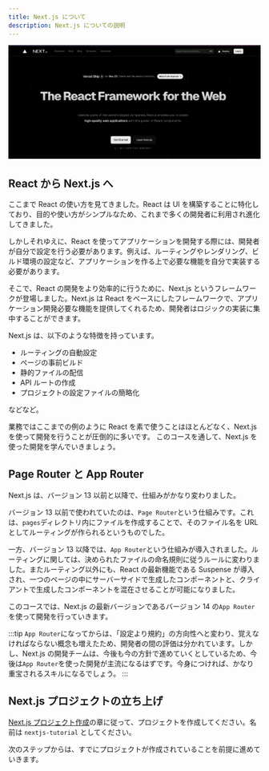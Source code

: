 ```yaml
---
title: Next.js について
description: Next.js についての説明
---
```


![alt text](../img/nextjs.png)

## React から Next.js へ

ここまで React の使い方を見てきました。React は UI を構築することに特化しており、目的や使い方がシンプルなため、これまで多くの開発者に利用され進化してきました。

しかしそれゆえに、React を使ってアプリケーションを開発する際には、開発者が自分で設定を行う必要があります。例えば、ルーティングやレンダリング、ビルド環境の設定など、アプリケーションを作る上で必要な機能を自分で実装する必要があります。

そこで、React の開発をより効率的に行うために、Next.js というフレームワークが登場しました。Next.js は React をベースにしたフレームワークで、アプリケーション開発必要な機能を提供してくれるため、開発者はロジックの実装に集中することができます。

Next.js は、以下のような特徴を持っています。

- ルーティングの自動設定
- ページの事前ビルド
- 静的ファイルの配信
- API ルートの作成
- プロジェクトの設定ファイルの簡略化

などなど。

業務ではここまでの例のように React を素で使うことはほとんどなく、Next.js を使って開発を行うことが圧倒的に多いです。
このコースを通して、Next.js を使った開発を学んでいきましょう。

## Page Router と App Router

Next.js は、バージョン 13 以前と以降で、仕組みがかなり変わりました。

バージョン 13 以前で使われていたのは、`Page Router`という仕組みです。これは、`pages`ディレクトリ内にファイルを作成することで、そのファイル名を URL としてルーティングが作られるというものでした。

一方、バージョン 13 以降では、`App Router`という仕組みが導入されました。ルーティングに関しては、決められたファイルの命名規則に従うルールに変わりました。またルーティング以外にも、React の最新機能である Suspense が導入され、一つのページの中にサーバーサイドで生成したコンポーネントと、クライアントで生成したコンポーネントを混在させることが可能になりました。

このコースでは、Next.js の最新バージョンであるバージョン 14 の`App Router`を使って開発を行っていきます。

:::tip
`App Router`になってからは、「設定より規約」の方向性へと変わり、覚えなければならない概念も増えたため、開発者の間の評価は分かれています。しかし、Next.js の開発チームは、今後も今の方針で進めていくとしているため、今後は`App Router`を使った開発が主流になるはずです。今身につければ、かなり重宝されるスキルになるでしょう。
:::

## Next.js プロジェクトの立ち上げ

[Next.js プロジェクト作成](../start-project.md)の章に従って、プロジェクトを作成してください。名前は `nextjs-tutorial` としてください。

次のステップからは、すでにプロジェクトが作成されていることを前提に進めていきます。
